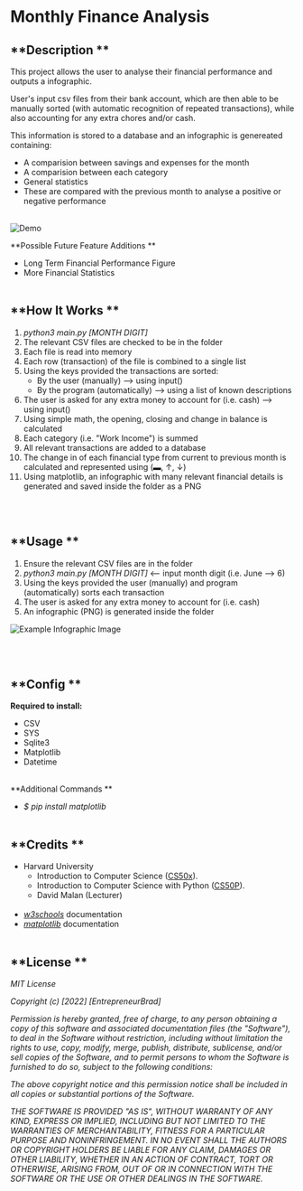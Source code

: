 # **Monthly Finance Analysis**

## **Description **
This project allows the user to analyse their financial performance and outputs a infographic.

User's input csv files from their bank account, which are then able to be manually sorted (with automatic recognition of repeated transactions), while also accounting for any extra chores and/or cash.

This information is stored to a database and an infographic is genereated containing:
- A comparision between savings and expenses for the month
- A comparision between each category
- General statistics
- These are compared with the previous month to analyse a positive or negative performance
<br><br>

![Demo](https://i.ibb.co/xhDCBwZ/example.jpg)

**Possible Future Feature Additions **
- Long Term Financial Performance Figure
- More Financial Statistics
<br><br>

## **How It Works **
1. *python3 main.py [MONTH DIGIT]*
2. The relevant CSV files are checked to be in the folder
3. Each file is read into memory
4. Each row (transaction) of the file is combined to a single list
5. Using the keys provided the transactions are sorted:
    - By the user (manually) --> using input()
    - By the program (automatically) --> using a list of known descriptions
6. The user is asked for any extra money to account for (i.e. cash) --> using input()
7. Using simple math, the opening, closing and change in balance is calculated
8. Each category (i.e. "Work Income") is summed
9. All relevant transactions are added to a database
10. The change in of each financial type from current to previous month is calculated and represented using (▬, ↑, ↓)
11. Using matplotlib, an infographic with many relevant financial details is generated and saved inside the folder as a PNG

<br><br>

## **Usage **
1. Ensure the relevant CSV files are in the folder
2. *python3 main.py [MONTH DIGIT]* <-- input month digit (i.e. June --> 6)
3. Using the keys provided the user (manually) and program (automatically) sorts each transaction
4. The user is asked for any extra money to account for (i.e. cash)
5. An infographic (PNG) is generated inside the folder

![Example Infographic Image](https://i.ibb.co/1n18Wgd/example.png)

<br><br>

## **Config **
**Required to install:**
- CSV
- SYS
- Sqlite3
- Matplotlib
- Datetime
<br><br>

**Additional Commands **
- *$ pip install matplotlib*
<br><br>

## **Credits **
- Harvard University
    - Introduction to Computer Science ([CS50x](https://www.edx.org/course/introduction-computer-science-harvardx-cs50x)).
    - Introduction to Computer Science with Python ([CS50P](https://www.edx.org/course/cs50s-introduction-to-programming-with-python)).
    - David Malan (Lecturer)
<br><br>
- *[w3schools](https://www.w3schools.com)* documentation
- *[matplotlib](https://matplotlib.org)* documentation
<br><br>

## **License **
*MIT License*

*Copyright (c) [2022] [EntrepreneurBrad]*

*Permission is hereby granted, free of charge, to any person obtaining a copy
of this software and associated documentation files (the "Software"), to deal
in the Software without restriction, including without limitation the rights
to use, copy, modify, merge, publish, distribute, sublicense, and/or sell
copies of the Software, and to permit persons to whom the Software is
furnished to do so, subject to the following conditions:*

*The above copyright notice and this permission notice shall be included in all copies or substantial portions of the Software.*

*THE SOFTWARE IS PROVIDED "AS IS", WITHOUT WARRANTY OF ANY KIND, EXPRESS OR
IMPLIED, INCLUDING BUT NOT LIMITED TO THE WARRANTIES OF MERCHANTABILITY,
FITNESS FOR A PARTICULAR PURPOSE AND NONINFRINGEMENT. IN NO EVENT SHALL THE
AUTHORS OR COPYRIGHT HOLDERS BE LIABLE FOR ANY CLAIM, DAMAGES OR OTHER
LIABILITY, WHETHER IN AN ACTION OF CONTRACT, TORT OR OTHERWISE, ARISING FROM,
OUT OF OR IN CONNECTION WITH THE SOFTWARE OR THE USE OR OTHER DEALINGS IN THE
SOFTWARE.*
